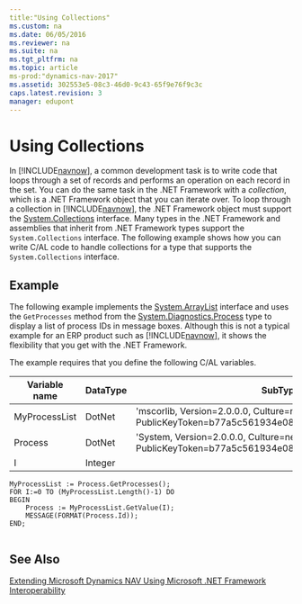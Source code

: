 ```yaml
---
title:"Using Collections"
ms.custom: na
ms.date: 06/05/2016
ms.reviewer: na
ms.suite: na
ms.tgt_pltfrm: na
ms.topic: article
ms-prod:"dynamics-nav-2017"
ms.assetid: 302553e5-08c3-46d0-9c43-65f9e76f9c3c
caps.latest.revision: 3
manager: edupont
---
```

# Using Collections
In [!INCLUDE[navnow](includes/navnow_md.md)], a common development task is to write code that loops through a set of records and performs an operation on each record in the set. You can do the same task in the .NET Framework with a *collection*, which is a .NET Framework object that you can iterate over. To loop through a collection in [!INCLUDE[navnow](includes/navnow_md.md)], the .NET Framework object must support the [System.Collections](http://go.microsoft.com/fwlink/?LinkID=203729&clcid=0x409) interface. Many types in the .NET Framework and assemblies that inherit from .NET Framework types support the `System.Collections` interface. The following example shows how you can write C\/AL code to handle collections for a type that supports the `System.Collections` interface.  
  
## Example  
 The following example implements the [System.ArrayList](http://go.microsoft.com/fwlink/?LinkID=203944&clcid=0x409) interface and uses the `GetProcesses` method from the [System.Diagnostics.Process](http://go.microsoft.com/fwlink/?LinkID=203946&clcid=0x409) type to display a list of process IDs in message boxes. Although this is not a typical example for an ERP product such as [!INCLUDE[navnow](includes/navnow_md.md)], it shows the flexibility that you get with the .NET Framework.  
  
 The example requires that you define the following C\/AL variables.  
  
|Variable name|DataType|SubType|  
|-------------------|--------------|-------------|  
|MyProcessList|DotNet|'mscorlib, Version\=2.0.0.0, Culture\=neutral, PublicKeyToken\=b77a5c561934e089'.System.Array|  
|Process|DotNet|'System, Version\=2.0.0.0, Culture\=neutral, PublicKeyToken\=b77a5c561934e089'.System.Diagnostics.Process|  
|I|Integer||  
  
```  
MyProcessList := Process.GetProcesses();  
FOR I:=0 TO (MyProcessList.Length()-1) DO  
BEGIN  
    Process := MyProcessList.GetValue(I);  
    MESSAGE(FORMAT(Process.Id));  
END;  
  
```  
  
## See Also  
 [Extending Microsoft Dynamics NAV Using Microsoft .NET Framework Interoperability](Extending-Microsoft-Dynamics-NAV-Using-Microsoft-.NET-Framework-Interoperability.md)